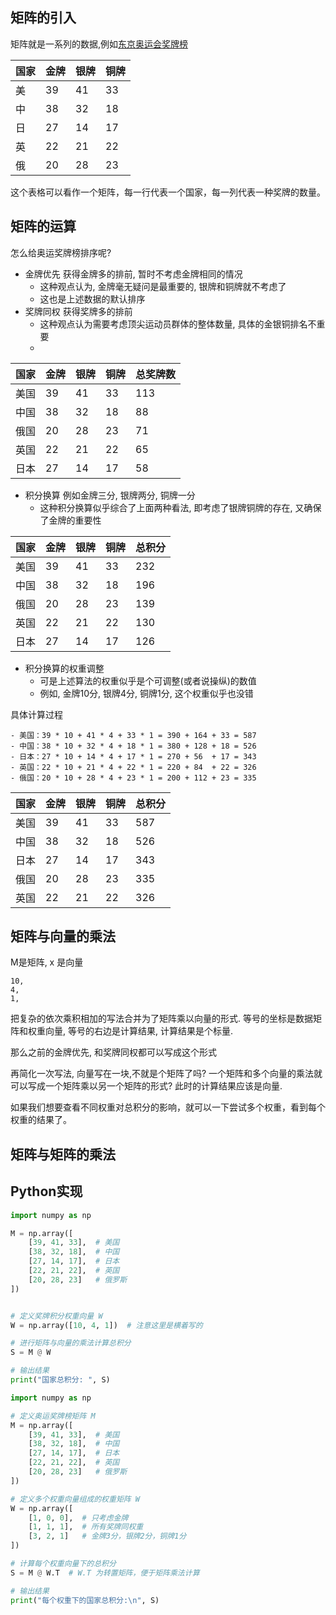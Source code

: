 
## 矩阵的引入
矩阵就是一系列的数据,例如[东京奥运会奖牌榜](https://zh.wikipedia.org/zh-cn/2020年夏季奥林匹克运动会奖牌榜)

| 国家     | 金牌 | 银牌 | 铜牌 |
|----------|------|------|------|
| 美       | 39   | 41   | 33   |
| 中       | 38   | 32   | 18   |
| 日       | 27   | 14   | 17   |
| 英       | 22   | 21   | 22   |
| 俄       | 20   | 28   | 23   |

这个表格可以看作一个矩阵，每一行代表一个国家，每一列代表一种奖牌的数量。

## 矩阵的运算
怎么给奥运奖牌榜排序呢?

- 金牌优先 获得金牌多的排前, 暂时不考虑金牌相同的情况
  - 这种观点认为, 金牌毫无疑问是最重要的, 银牌和铜牌就不考虑了
  - 这也是上述数据的默认排序
- 奖牌同权 获得奖牌多的排前
  - 这种观点认为需要考虑顶尖运动员群体的整体数量, 具体的金银铜排名不重要
  - 

| 国家     | 金牌 | 银牌 | 铜牌 | 总奖牌数 |
|----------|------|------|------|----------|
| 美国     | 39   | 41   | 33   | 113      |
| 中国     | 38   | 32   | 18   | 88       |
| 俄国     | 20   | 28   | 23   | 71       |
| 英国     | 22   | 21   | 22   | 65       |
| 日本     | 27   | 14   | 17   | 58       |  

- 积分换算 例如金牌三分, 银牌两分, 铜牌一分
  - 这种积分换算似乎综合了上面两种看法, 即考虑了银牌铜牌的存在, 又确保了金牌的重要性

| 国家     | 金牌 | 银牌 | 铜牌 | 总积分 |
|----------|------|------|------|--------|
| 美国     | 39   | 41   | 33   | 232    |
| 中国     | 38   | 32   | 18   | 196    |
| 俄国     | 20   | 28   | 23   | 139    |
| 英国     | 22   | 21   | 22   | 130    |
| 日本     | 27   | 14   | 17   | 126    |

- 积分换算的权重调整
  - 可是上述算法的权重似乎是个可调整(或者说操纵)的数值
  - 例如, 金牌10分, 银牌4分, 铜牌1分, 这个权重似乎也没错
    
具体计算过程
```text
- 美国：39 * 10 + 41 * 4 + 33 * 1 = 390 + 164 + 33 = 587
- 中国：38 * 10 + 32 * 4 + 18 * 1 = 380 + 128 + 18 = 526
- 日本：27 * 10 + 14 * 4 + 17 * 1 = 270 + 56  + 17 = 343
- 英国：22 * 10 + 21 * 4 + 22 * 1 = 220 + 84  + 22 = 326
- 俄国：20 * 10 + 28 * 4 + 23 * 1 = 200 + 112 + 23 = 335
```
| 国家     | 金牌 | 银牌 | 铜牌 | 总积分 |
|----------|------|------|------|--------|
| 美国     | 39   | 41   | 33   | 587    |
| 中国     | 38   | 32   | 18   | 526    |
| 日本     | 27   | 14   | 17   | 343    |
| 俄国     | 20   | 28   | 23   | 335    |
| 英国     | 22   | 21   | 22   | 326    |

## 矩阵与向量的乘法
M是矩阵, x 是向量
```
10,
4,
1,
```
把复杂的依次乘积相加的写法合并为了矩阵乘以向量的形式.
等号的坐标是数据矩阵和权重向量, 等号的右边是计算结果, 计算结果是个标量. 

那么之前的金牌优先, 和奖牌同权都可以写成这个形式

再简化一次写法, 向量写在一块,不就是个矩阵了吗?
一个矩阵和多个向量的乘法就可以写成一个矩阵乘以另一个矩阵的形式?
此时的计算结果应该是向量.

如果我们想要查看不同权重对总积分的影响，就可以一下尝试多个权重，看到每个权重的结果了。

## 矩阵与矩阵的乘法

## Python实现
```python
import numpy as np

M = np.array([
    [39, 41, 33],  # 美国
    [38, 32, 18],  # 中国
    [27, 14, 17],  # 日本
    [22, 21, 22],  # 英国
    [20, 28, 23]   # 俄罗斯
])


# 定义奖牌积分权重向量 W
W = np.array([10, 4, 1])  # 注意这里是横着写的

# 进行矩阵与向量的乘法计算总积分
S = M @ W

# 输出结果
print("国家总积分: ", S)
```

```python
import numpy as np

# 定义奥运奖牌榜矩阵 M
M = np.array([
    [39, 41, 33],  # 美国
    [38, 32, 18],  # 中国
    [27, 14, 17],  # 日本
    [22, 21, 22],  # 英国
    [20, 28, 23]   # 俄罗斯
])

# 定义多个权重向量组成的权重矩阵 W
W = np.array([
    [1, 0, 0],  # 只考虑金牌
    [1, 1, 1],  # 所有奖牌同权重
    [3, 2, 1]   # 金牌3分，银牌2分，铜牌1分
])

# 计算每个权重向量下的总积分
S = M @ W.T  # W.T 为转置矩阵，便于矩阵乘法计算

# 输出结果
print("每个权重下的国家总积分:\n", S)
```
